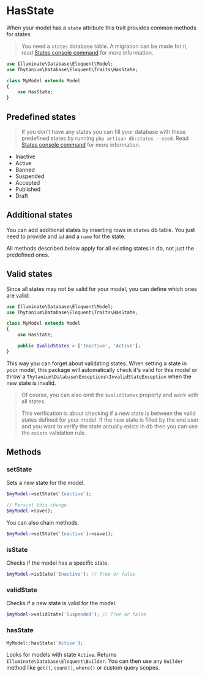 # HasState

When your model has a `state` attribute this trait provides common methods for states.

> You need a `states` database table. A migration can be made for it, read [States console command](StatesCommand.md) for more information. 

```php
use Illuminate\Database\Eloquent\Model;
use Thytanium\Database\Eloquent\Traits\HasState;

class MyModel extends Model
{
    use HasState;
}
```

## Predefined states

> If you don't have any states you can fill your database with these predefined states by running `php artisan db:states --seed`. Read [States console command](StatesCommand.md) for more information.

* Inactive
* Active
* Banned
* Suspended
* Accepted
* Published
* Draft

## Additional states

You can add additional states by inserting rows in `states` db table.
You just need to provide and `id` and a `name` for the state.

All methods described below apply for all existing states in db, 
not just the predefined ones.

## Valid states

Since all states may not be valid for your model, 
you can define which ones are valid:

```php
use Illuminate\Database\Eloquent\Model;
use Thytanium\Database\Eloquent\Traits\HasState;

class MyModel extends Model
{
    use HasState;

    public $validStates = ['Inactive', 'Active'];
}
```

This way you can forget about validating states. When setting a state in your model, 
this package will automatically check it's valid for this model or 
throw a `Thytanium\Database\Exceptions\InvalidStateException` when the new state is invalid.

> Of course, you can also omit the `$validStates` property and work with all states.

> This verification is about checking if a new state is between the valid states 
defined for your model. 
If the new state is filled by the end user and you want to verify 
the state actually exists in db then you can use the `exists` validation rule.

## Methods

### setState

Sets a new state for the model.

```php
$myModel->setState('Inactive');

// Persist this change
$myModel->save();
```

You can also chain methods.

```php
$myModel->setState('Inactive')->save();
```

### isState

Checks if the model has a specific state.

```php
$myModel->isState('Inactive'); // True or false
```

### validState

Checks if a new state is valid for the model.

```php
$myModel->validState('Suspended'); // True or false
```

### hasState

```php
MyModel::hasState('Active');
```

Looks for models with state `Active`.
Returns `Illuminate\Database\Eloquent\Builder`.
You can then use any `Builder` method like `get()`, `count()`, `where()` or custom query scopes.